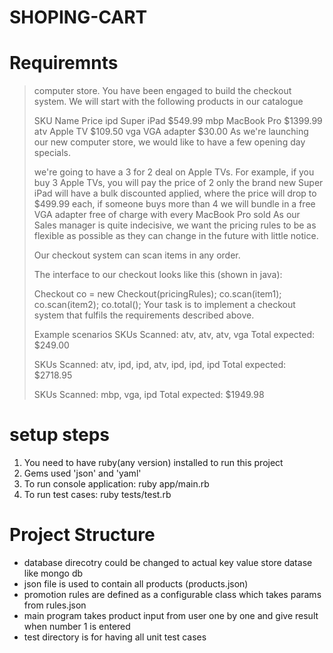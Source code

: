 # SHOPING-CART

# Requiremnts
>computer store. You have been engaged to build the checkout system. We will start with the following products in our catalogue
>
>SKU	Name	Price
>ipd	Super iPad	$549.99
>mbp	MacBook Pro	$1399.99
>atv	Apple TV	$109.50
>vga	VGA adapter	$30.00
>As we're launching our new computer store, we would like to have a few opening day specials.
>
>we're going to have a 3 for 2 deal on Apple TVs. For example, if you buy 3 Apple TVs, you will pay the price of 2 only
>the brand new Super iPad will have a bulk discounted applied, where the price will drop to $499.99 each, if someone buys more than 4
>we will bundle in a free VGA adapter free of charge with every MacBook Pro sold
>As our Sales manager is quite indecisive, we want the pricing rules to be as flexible as possible as they can change in the future with little notice.
>
>Our checkout system can scan items in any order.
>
>The interface to our checkout looks like this (shown in java):
>
  >Checkout co = new Checkout(pricingRules);
  >co.scan(item1);
  >co.scan(item2);
  >co.total();
>Your task is to implement a checkout system that fulfils the requirements described above.
>
>Example scenarios
>SKUs Scanned: atv, atv, atv, vga Total expected: $249.00
>
>SKUs Scanned: atv, ipd, ipd, atv, ipd, ipd, ipd Total expected: $2718.95
>
>SKUs Scanned: mbp, vga, ipd Total expected: $1949.98

# setup steps
1. You need to have ruby(any version) installed to run this project
2. Gems used 'json' and 'yaml'
3. To run console application: ruby app/main.rb
4. To run test cases: ruby tests/test.rb


# Project Structure
* database direcotry could be changed to actual key value store datase like mongo db
* json file is used to contain all products (products.json)
* promotion rules are defined as a configurable class which takes params from rules.json
* main program takes product input from user one by one and give result when number 1 is entered
* test directory is for having all unit test cases
